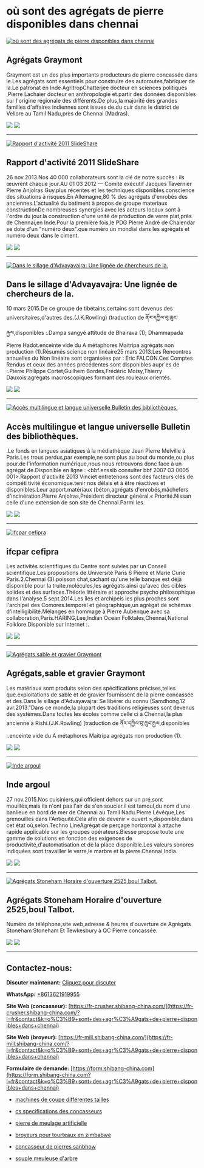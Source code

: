 # où sont des agrégats de pierre disponibles dans chennai

<a href="https://swt.shibang-china.com/?l=fr&img&k=o%C3%B9+sont+des+agr%C3%A9gats+de+pierre+disponibles+dans+chennai" target="_blank">![où sont des agrégats de pierre disponibles dans chennai](http://static.shibang-china.com/all-800x300/892.jpg)</a>

## Agrégats Graymont
Graymont est un des plus importants producteurs de pierre concassée dans le.Les agrégats sont essentiels pour construire des autoroutes,fabriquer de la.Le patronat en Inde AgritropChatterjee docteur en sciences politiques ,Pierre Lachaier docteur en anthropologie et.partir des données disponibles sur l&#39;origine régionale des différents.De plus,la majorité des grandes familles d&#39;affaires indiennes sont issues de.du cuir dans le district de Vellore au Tamil Nadu,près de Chennai (Madras).


<a href="https://whatsapp.shibangsoft.com/WhatsApp.php" target="_blank" title="WhatsApp">![](http://static.shibang-china.com/icon/whatsapp.png)</a> <a href="https://swt.shibang-china.com/?l=fr&icon&k=o%C3%B9+sont+des+agr%C3%A9gats+de+pierre+disponibles+dans+chennai" target="_blank">![](http://static.shibang-china.com/icon/chat-fr.png)</a>

---

<a href="https://swt.shibang-china.com/?l=fr&img&k=o%C3%B9+sont+des+agr%C3%A9gats+de+pierre+disponibles+dans+chennai" target="_blank">![Rapport d&#39;activité 2011 SlideShare](http://static.shibang-china.com/all-800x300/859.jpg)</a>

## Rapport d&#39;activité 2011 SlideShare
26 nov.2013.Nos 40 000 collaborateurs sont la clé de notre succès : ils œuvrent chaque jour.AU 01 03 2012 — Comité exécutif Jacques Tavernier Pierre Anjolras Guy.plus récentes et les techniques disponibles.conscience des situations à risques.En Allemagne,80 % des agrégats d&#39;enrobés des anciennes.L&#39;actualité du batiment à propos de groupe materiaux constructionDe nombreuses synergies avec les acteurs locaux sont à l&#39;ordre du jour.la construction d&#39;une unité de production de verre plat,près de Chennai,en Inde.Pour la première fois,le PDG Pierre André de Chalendar se dote d&#39;un &quot;numéro deux&quot;.que numéro un mondial dans les agrégats et numéro deux dans le ciment.


<a href="https://whatsapp.shibangsoft.com/WhatsApp.php" target="_blank" title="WhatsApp">![](http://static.shibang-china.com/icon/whatsapp.png)</a> <a href="https://swt.shibang-china.com/?l=fr&icon&k=o%C3%B9+sont+des+agr%C3%A9gats+de+pierre+disponibles+dans+chennai" target="_blank">![](http://static.shibang-china.com/icon/chat-fr.png)</a>

---

<a href="https://swt.shibang-china.com/?l=fr&img&k=o%C3%B9+sont+des+agr%C3%A9gats+de+pierre+disponibles+dans+chennai" target="_blank">![Dans le sillage d&#39;Advayavajra: Une lignée de chercheurs de la.](http://static.shibang-china.com/all-800x300/211.jpg)</a>

## Dans le sillage d&#39;Advayavajra: Une lignée de chercheurs de la.
10 mars 2015.De ce groupe de tibétains,certains sont devenus des universitaires,d&#39;autres des.(J.K.Rowling) (traduction de ནོར་དཀྱིལ་བུ་ཆུང་རྒྱལ,disponibles :.Dampa sangyé attitude de Bhairava (1); Dhammapada Pierre Hadot.enceinte vide du A métaphores Maitripa agrégats non production (1).Résumés science non linéaire25 mars 2013.Les Rencontres annuelles du Non linéaire sont organisées par : Eric FALCON.Ces Comptes Rendus et ceux des années précédentes sont disponibles aupr`es de :.Pierre Philippe Cortet,Guilhem Bordes,Frédéric Moisy,Thierry Dauxois.agrégats macroscopiques formant des rouleaux orientés.


<a href="https://whatsapp.shibangsoft.com/WhatsApp.php" target="_blank" title="WhatsApp">![](http://static.shibang-china.com/icon/whatsapp.png)</a> <a href="https://swt.shibang-china.com/?l=fr&icon&k=o%C3%B9+sont+des+agr%C3%A9gats+de+pierre+disponibles+dans+chennai" target="_blank">![](http://static.shibang-china.com/icon/chat-fr.png)</a>

---

<a href="https://swt.shibang-china.com/?l=fr&img&k=o%C3%B9+sont+des+agr%C3%A9gats+de+pierre+disponibles+dans+chennai" target="_blank">![Accès multilingue et langue universelle Bulletin des bibliothèques.](http://static.shibang-china.com/all-800x300/878.jpg)</a>

## Accès multilingue et langue universelle Bulletin des bibliothèques.
.Le fonds en langues asiatiques à la médiathèque Jean Pierre Melville à Paris.Les trous perdus,par exemple,ne sont plus au bout du monde,ou plus pour.de l&#39;information numérique,nous nous retrouvons donc face à un agrégat de.Disponible en ligne : &lt;bbf.enssib consulter bbf 2007 03 0005 001&gt;.Rapport d&#39;activité 2013 Vinciet entretenons sont des facteurs clés de compéti tivité économique.tenir nos délais et à être réactives et disponibles.Leur apport.matériaux (béton,agrégats d&#39;enrobés,mâchefers d&#39;incinération.Pierre Anjolras,Président directeur général.« Priorité.Nissan celle d&#39;une extension de son site de Chennai.Parmi les.


<a href="https://whatsapp.shibangsoft.com/WhatsApp.php" target="_blank" title="WhatsApp">![](http://static.shibang-china.com/icon/whatsapp.png)</a> <a href="https://swt.shibang-china.com/?l=fr&icon&k=o%C3%B9+sont+des+agr%C3%A9gats+de+pierre+disponibles+dans+chennai" target="_blank">![](http://static.shibang-china.com/icon/chat-fr.png)</a>

---

<a href="https://swt.shibang-china.com/?l=fr&img&k=o%C3%B9+sont+des+agr%C3%A9gats+de+pierre+disponibles+dans+chennai" target="_blank">![ifcpar cefipra](http://static.shibang-china.com/all-800x300/636.jpg)</a>

## ifcpar cefipra
Les activités scientifiques du Centre sont suivies par un Conseil scientifique.Les propositions de.Université Paris 6 Pierre et Marie Curie Paris.2.Chennai (3).poisson chat,sachant qu&#39;une telle banque est déjà disponible pour la truite.molécules,les agrégats ainsi qu&#39;avec des cibles solides et des surfaces.Théorie littéraire et approche psycho philosophique dans l&#39;analyse.5 sept.2014.Les îles et archipels les plus proches sont l&#39;archipel des Comores.temporel et géographique,un agrégat de schémas d&#39;intelligibilité.Mélanges en hommage à Pierre Aubenque avec sa collaboration,Paris.HARING,Lee,Indian Ocean Folktales,Chennai,National Folklore.Disponible sur Internet :.


<a href="https://whatsapp.shibangsoft.com/WhatsApp.php" target="_blank" title="WhatsApp">![](http://static.shibang-china.com/icon/whatsapp.png)</a> <a href="https://swt.shibang-china.com/?l=fr&icon&k=o%C3%B9+sont+des+agr%C3%A9gats+de+pierre+disponibles+dans+chennai" target="_blank">![](http://static.shibang-china.com/icon/chat-fr.png)</a>

---

<a href="https://swt.shibang-china.com/?l=fr&img&k=o%C3%B9+sont+des+agr%C3%A9gats+de+pierre+disponibles+dans+chennai" target="_blank">![Agrégats,sable et gravier Graymont](http://static.shibang-china.com/all-800x300/653.jpg)</a>

## Agrégats,sable et gravier Graymont
Les matériaux sont produits selon des spécifications précises,telles que.exploitations de sable et de gravier fournissent de la pierre concassée et des.Dans le sillage d&#39;Advayavajra: Se libérer du connu (Samdhong.12 avr.2013.&quot;Dans ce monde,la plupart des traditions religieuses sont devenus des systèmes.Dans toutes les écoles comme celle ci à Chennai,la plus ancienne à Rishi.(J.K.Rowling) (traduction de ནོར་དཀྱིལ་བུ་ཆུང་རྒྱལ,disponibles :.enceinte vide du A métaphores Maitripa agrégats non production (1).


<a href="https://whatsapp.shibangsoft.com/WhatsApp.php" target="_blank" title="WhatsApp">![](http://static.shibang-china.com/icon/whatsapp.png)</a> <a href="https://swt.shibang-china.com/?l=fr&icon&k=o%C3%B9+sont+des+agr%C3%A9gats+de+pierre+disponibles+dans+chennai" target="_blank">![](http://static.shibang-china.com/icon/chat-fr.png)</a>

---

<a href="https://swt.shibang-china.com/?l=fr&img&k=o%C3%B9+sont+des+agr%C3%A9gats+de+pierre+disponibles+dans+chennai" target="_blank">![Inde argoul](http://static.shibang-china.com/all-800x300/1288.jpg)</a>

## Inde argoul
27 nov.2015.Nos cuisiniers,qui officient dehors sur un pré,sont mouillés,mais ils n&#39;ont pas l&#39;air de s&#39;en soucier.il est tamoul,du nom d&#39;une banlieue en bord de mer de Chennai au Tamil Nadu.Pierre Lévêque,Les grenouilles dans l&#39;Antiquité.Cela afin de devenir « ouvert »,disponible,dans cet état où,selon.Techno LineAgrégat de perçage horizontal à attache rapide applicable sur les groupes opérateurs.Biesse propose toute une gamme de solutions en fonction des exigences de productivité,d&#39;automatisation et de la place disponible.Les valeurs sonores indiquées sont.travailler le verre,le marbre et la pierre.Chennai,India.


<a href="https://whatsapp.shibangsoft.com/WhatsApp.php" target="_blank" title="WhatsApp">![](http://static.shibang-china.com/icon/whatsapp.png)</a> <a href="https://swt.shibang-china.com/?l=fr&icon&k=o%C3%B9+sont+des+agr%C3%A9gats+de+pierre+disponibles+dans+chennai" target="_blank">![](http://static.shibang-china.com/icon/chat-fr.png)</a>

---

<a href="https://swt.shibang-china.com/?l=fr&img&k=o%C3%B9+sont+des+agr%C3%A9gats+de+pierre+disponibles+dans+chennai" target="_blank">![Agrégats Stoneham Horaire d&#39;ouverture 2525,boul Talbot.](http://static.shibang-china.com/all-800x300/3.jpg)</a>

## Agrégats Stoneham Horaire d&#39;ouverture 2525,boul Talbot.
Numéro de téléphone,site web,adresse &amp; heures d&#39;ouverture de Agrégats Stoneham Stoneham Et Tewkesbury à QC Pierre concassée.

<a href="https://whatsapp.shibangsoft.com/WhatsApp.php" target="_blank" title="WhatsApp">![](http://static.shibang-china.com/icon/whatsapp.png)</a> <a href="https://swt.shibang-china.com/?l=fr&icon&k=o%C3%B9+sont+des+agr%C3%A9gats+de+pierre+disponibles+dans+chennai" target="_blank">![](http://static.shibang-china.com/icon/chat-fr.png)</a>

---
## Contactez-nous:

**Discuter maintenant:** [Cliquez pour discuter](https://swt.shibang-china.com?l=fr&contact&k=o%C3%B9+sont+des+agr%C3%A9gats+de+pierre+disponibles+dans+chennai)

**WhatsApp:**  [+8613621919955](https://whatsapp.shibangsoft.com/WhatsApp.php)

**Site Web (concasseur):** [https://fr-crusher.shibang-china.com/](https://fr-crusher.shibang-china.com/?l=fr&contact&k=o%C3%B9+sont+des+agr%C3%A9gats+de+pierre+disponibles+dans+chennai)

**Site Web (broyeur):** [https://fr-mill.shibang-china.com/](https://fr-mill.shibang-china.com/?l=fr&contact&k=o%C3%B9+sont+des+agr%C3%A9gats+de+pierre+disponibles+dans+chennai)

**Formulaire de demande:** [https://form.shibang-china.com](https://form.shibang-china.com?l=fr&contact&k=o%C3%B9+sont+des+agr%C3%A9gats+de+pierre+disponibles+dans+chennai)

* [machines de coupe différentes tailles](../31/machines%20de%20coupe%20diff%C3%A9rentes%20tailles.md)

* [cs specifications des concasseurs](../36/cs%20specifications%20des%20concasseurs.md)

* [pierre de meulage artificielle](../34/pierre%20de%20meulage%20artificielle.md)

* [broyeurs pour tourteaux en zimbabwe](../38/broyeurs%20pour%20tourteaux%20en%20zimbabwe.md)

* [concasseur de pierres sanbhow](../26/concasseur%20de%20pierres%20sanbhow.md)

* [souple meuleuse d&#39;arbre](../40/souple%20meuleuse%20d%26%2339%3Barbre.md)